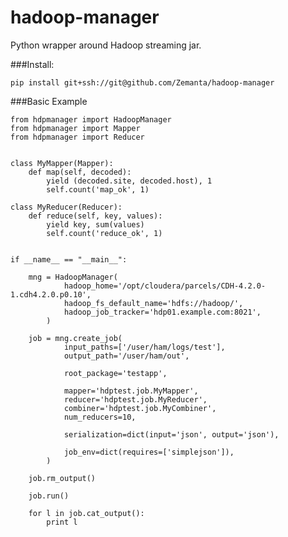 hadoop-manager
====

Python wrapper around Hadoop streaming jar.


###Install:

	pip install git+ssh://git@github.com/Zemanta/hadoop-manager


###Basic Example

	from hdpmanager import HadoopManager
	from hdpmanager import Mapper
	from hdpmanager import Reducer


	class MyMapper(Mapper):
		def map(self, decoded):
			yield (decoded.site, decoded.host), 1
			self.count('map_ok', 1)

	class MyReducer(Reducer):
		def reduce(self, key, values):
			yield key, sum(values)
			self.count('reduce_ok', 1)


	if __name__ == "__main__":

		mng = HadoopManager(
				hadoop_home='/opt/cloudera/parcels/CDH-4.2.0-1.cdh4.2.0.p0.10',
				hadoop_fs_default_name='hdfs://hadoop/',
				hadoop_job_tracker='hdp01.example.com:8021',
			)

		job = mng.create_job(
				input_paths=['/user/ham/logs/test'],
				output_path='/user/ham/out',

				root_package='testapp',

				mapper='hdptest.job.MyMapper',
				reducer='hdptest.job.MyReducer',
				combiner='hdptest.job.MyCombiner',
				num_reducers=10,

				serialization=dict(input='json', output='json'),

				job_env=dict(requires=['simplejson']),
			)

		job.rm_output()

		job.run()

		for l in job.cat_output():
			print l

